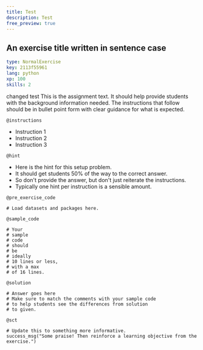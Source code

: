 ```yaml
---
title: Test
description: Test
free_preview: true
---
```


## An exercise title written in sentence case

```yaml
type: NormalExercise
key: 2113f55961
lang: python
xp: 100
skills: 2
```

changed test
This is the assignment text. It should help provide students with the background information needed.
The instructions that follow should be in bullet point form with clear guidance for what is expected.

`@instructions`
- Instruction 1
- Instruction 2
- Instruction 3

`@hint`
- Here is the hint for this setup problem. 
- It should get students 50% of the way to the correct answer.
- So don't provide the answer, but don't just reiterate the instructions.
- Typically one hint per instruction is a sensible amount.

`@pre_exercise_code`
```{python}
# Load datasets and packages here.
```

`@sample_code`
```{python}
# Your
# sample
# code
# should
# be
# ideally
# 10 lines or less,
# with a max
# of 16 lines.
```

`@solution`
```{python}
# Answer goes here
# Make sure to match the comments with your sample code
# to help students see the differences from solution
# to given.
```

`@sct`
```{python}
# Update this to something more informative.
success_msg("Some praise! Then reinforce a learning objective from the exercise.")
```
